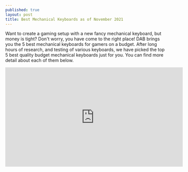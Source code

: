 ```yaml
---
published: true
layout: post
title: Best Mechanical Keyboards as of November 2021
---
```

Want to create a gaming setup with a new fancy mechanical keyboard, but money is tight? Don't worry, you have come to the right place! DAB brings you the 5 best mechanical keyboards for gamers on a budget. After long hours of research, and testing of various keyboards, we have picked the top 5 best quality budget mechanical keyboards just for you. You can find more detail about each of them below. 

<iframe width="560" height="315" src="https://www.youtube.com/embed/dQw4w9WgXcQ" title="YouTube video player" frameborder="0" allow="accelerometer; autoplay; clipboard-write; encrypted-media; gyroscope; picture-in-picture" allowfullscreen></iframe>

